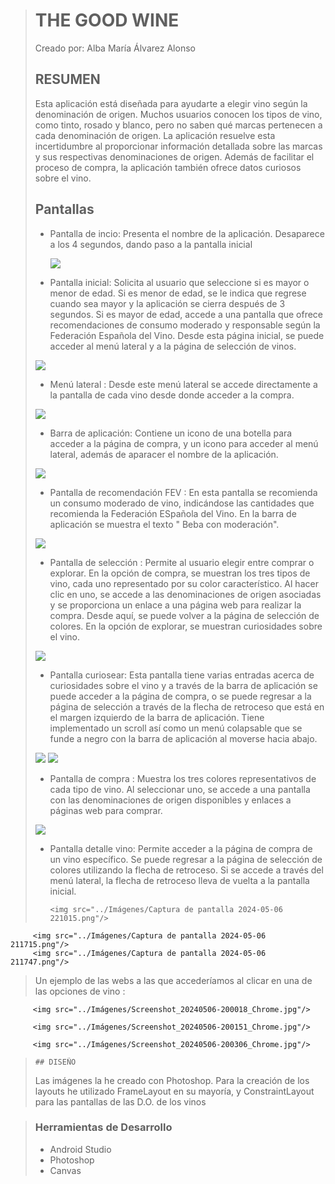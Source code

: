 > # THE GOOD WINE
> 
> Creado por: Alba María Álvarez Alonso
>
> ## RESUMEN
> 
>Esta aplicación está diseñada para ayudarte a elegir vino según la denominación de origen. Muchos usuarios conocen los tipos de vino, como tinto, rosado y blanco, pero no saben qué marcas pertenecen a cada denominación de origen. La aplicación resuelve esta incertidumbre al proporcionar información detallada sobre las marcas y sus respectivas denominaciones de origen. Además de facilitar el proceso de compra, la aplicación también ofrece datos curiosos sobre el vino.
>
>
> ## Pantallas 
>
> * Pantalla de incio: Presenta el nombre de la aplicación. Desaparece a los 4 segundos, dando paso a la pantalla inicial
>   
>   <img src="../Imágenes/Captura de pantalla 2024-05-06 044031.png"/>
>
> * Pantalla inicial: Solicita al usuario que seleccione si es mayor o menor de edad. Si es menor de edad, se le indica que regrese cuando sea mayor y la aplicación se cierra después de 3 segundos. Si es mayor de edad, accede a una pantalla que ofrece recomendaciones de consumo moderado y responsable según la Federación Española del Vino. Desde esta página inicial, se puede acceder al menú lateral y a la página de selección de vinos.
>   
>  <img src="../Imágenes/Captura de pantalla 2024-05-06 154430.png"/>
>
> * Menú lateral : Desde este menú lateral se accede directamente a la pantalla de cada vino desde donde acceder a la compra.
>   
>  <img src="../Imágenes/Captura de pantalla 2024-05-06 163216.png"/>
>
> * Barra de aplicación: Contiene un icono de una botella para acceder a la página de compra, y un icono para acceder al menú lateral, además de aparacer el nombre de la aplicación.
>   
>  <img src="../Imágenes/Captura de pantalla 2024-05-06 213846.png"/>
>
> * Pantalla de recomendación FEV : En esta pantalla se recomienda un consumo moderado de vino, indicándose las cantidades que recomienda la Federación ESpañola del Vino.
En la barra de aplicación se muestra el texto " Beba con moderación".
>
>  <img src="../Imágenes/Captura de pantalla 2024-05-06 155856.png"/>
>
>
> * Pantalla de selección : Permite al usuario elegir entre comprar o explorar. En la opción de compra, se muestran los tres tipos de vino, cada uno representado por su color característico. Al hacer clic en uno, se accede a las denominaciones de origen asociadas y se proporciona un enlace a una página web para realizar la compra. Desde aquí, se puede volver a la página de selección de colores. En la opción de explorar, se muestran curiosidades sobre el vino.
>   
>  <img src="../Imágenes/Captura de pantalla 2024-05-06 160142.png"/>
>
> * Pantalla curiosear: Esta pantalla tiene varias entradas acerca de curiosidades sobre el vino y a través de la barra de aplicación se puede acceder a la página de compra, o se puede regresar a la página de selección a través de la flecha de retroceso que está en el margen izquierdo de la barra de aplicación. Tiene implementado un scroll así como un menú colapsable que se funde a negro con la barra de aplicación al moverse hacia abajo.
>   
>  <img src="../Imágenes/Captura de pantalla 2024-05-06 174403.png"/>
>  <img src="../Imágenes/Captura de pantalla 2024-05-06 174429.png"/>
>
> *  Pantalla de compra : Muestra los tres colores representativos de cada tipo de vino. Al seleccionar uno, se accede a una pantalla con las denominaciones de origen disponibles y enlaces a páginas web para comprar.
>   
>   <img src="../Imágenes/Captura de pantalla 2024-05-06 211619.png"/>
>
>
>  * Pantalla detalle vino: Permite acceder a la página de compra de un vino específico. Se puede regresar a la página de selección de colores utilizando la flecha de retroceso. Si se accede a través del menú lateral, la flecha de retroceso lleva de vuelta a la pantalla inicial.
>    
>        <img src="../Imágenes/Captura de pantalla 2024-05-06 221015.png"/>
         <img src="../Imágenes/Captura de pantalla 2024-05-06 211715.png"/>
         <img src="../Imágenes/Captura de pantalla 2024-05-06 211747.png"/>
>
>    Un ejemplo de las webs a las que accederíamos al clicar en una de las opciones de vino :
>    
         <img src="../Imágenes/Screenshot_20240506-200018_Chrome.jpg"/>
>
         <img src="../Imágenes/Screenshot_20240506-200151_Chrome.jpg"/>
>
         <img src="../Imágenes/Screenshot_20240506-200306_Chrome.jpg"/>
>         
>     ## DISEÑO
>    Las imágenes la he creado con Photoshop.
       Para la creación de los layouts he utilizado FrameLayout en su mayoría, y ConstraintLayout para las pantallas de las D.O. de los vinos

>  ### Herramientas de Desarrollo
> * Android Studio
> * Photoshop
> * Canvas
>
>   
